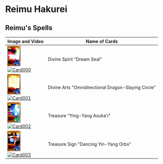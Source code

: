 # Reimu Hakurei

## Reimu's Spells

| Image and Video | Name of Cards |
|----------|---------------|
| ![Card000](https://github.com/IkuTronHD/Touhou-Kagehakuchuumu---Shadow-Daydream/blob/main/img/Select/ReimuCards/spell01.png) <div>[![Card000](https://markdown-videos-api.jorgenkh.no/url?url=https%3A%2F%2Fyoutu.be%2FsZozchqgcTY)](https://youtu.be/sZozchqgcTY)</div> | Divine Spirit "Dream Seal" |
| ![Card001](https://github.com/IkuTronHD/Touhou-Kagehakuchuumu---Shadow-Daydream/blob/main/img/Select/ReimuCards/spell02.png) <div>[![Card001](https://markdown-videos-api.jorgenkh.no/url?url=https%3A%2F%2Fyoutu.be%2FAkqcTLkL0GQ)](https://youtu.be/AkqcTLkL0GQ)</div> | Divine Arts "Omnidirectional Dragon-Slaying Circle" |
| ![Card002](https://github.com/IkuTronHD/Touhou-Kagehakuchuumu---Shadow-Daydream/blob/main/img/Select/ReimuCards/spell03.png) <div>[![Card002](https://markdown-videos-api.jorgenkh.no/url?url=https%3A%2F%2Fyoutu.be%2Ftl2W4PNsE6w)](https://youtu.be/tl2W4PNsE6w)</div> | Treasure "Ying-Yang Asuka'i" |
| ![Card003](https://github.com/IkuTronHD/Touhou-Kagehakuchuumu---Shadow-Daydream/blob/main/img/Select/ReimuCards/spell04.png) <div>[![Card003](https://markdown-videos-api.jorgenkh.no/url?url=https%3A%2F%2Fyoutu.be%2FYTX_utOSIAQ)](https://youtu.be/YTX_utOSIAQ)</div> | Treasure Sign "Dancing Yin-Yang Orbs" |